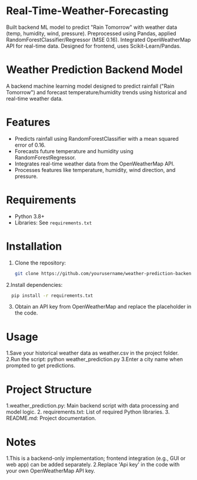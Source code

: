 # Real-Time-Weather-Forecasting
Built backend ML model to predict "Rain Tomorrow" with weather data (temp, humidity, wind, pressure). Preprocessed using Pandas, applied RandomForestClassifier/Regressor (MSE 0.16). Integrated OpenWeatherMap API for real-time data. Designed for frontend, uses Scikit-Learn/Pandas.

# Weather Prediction Backend Model

A backend machine learning model designed to predict rainfall ("Rain Tomorrow") and forecast temperature/humidity trends using historical and real-time weather data.

# Features
- Predicts rainfall using RandomForestClassifier with a mean squared error of 0.16.
- Forecasts future temperature and humidity using RandomForestRegressor.
- Integrates real-time weather data from the OpenWeatherMap API.
- Processes features like temperature, humidity, wind direction, and pressure.

# Requirements
- Python 3.8+
- Libraries: See `requirements.txt`

# Installation
1. Clone the repository:
    ```bash
   git clone https://github.com/yourusername/weather-prediction-backend.git
   ```
   
2.Install dependencies:

  ```bash
    pip install -r requirements.txt
  ```

3. Obtain an API key from OpenWeatherMap and replace the placeholder in the code.

# Usage
1.Save your historical weather data as weather.csv in the project folder.
2.Run the script:
python weather_prediction.py
3.Enter a city name when prompted to get predictions.


# Project Structure

1.weather_prediction.py: Main backend script with data processing and model logic.
2. requirements.txt: List of required Python libraries.
3.  README.md: Project documentation.

# Notes
1.This is a backend-only implementation; frontend integration (e.g., GUI or web app) can be added separately.
2.Replace 'Api key' in the code with your own OpenWeatherMap API key.
